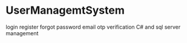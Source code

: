# UserManagemtSystem
login
register
forgot password
email otp verification 
C# and sql server management
